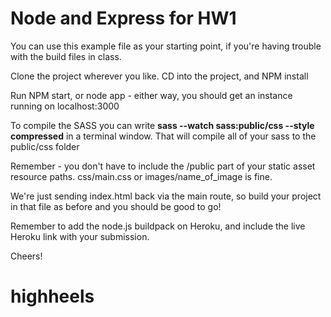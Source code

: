 # Node and Express for HW1

You can use this example file as your starting point, if you're having trouble with the build files in class.

Clone the project wherever you like. CD into the project, and NPM install

Run NPM start, or node app - either way, you should get an instance running on localhost:3000

To compile the SASS you can write **sass --watch sass:public/css --style compressed** in a terminal window. That will compile all of your sass to the public/css folder

Remember - you don't have to include the /public part of your static asset resource paths. css/main.css or images/name_of_image is fine.

We're just sending index.html back via the main route, so build your project in that file as before and you should be good to go!

Remember to add the node.js buildpack on Heroku, and include the live Heroku link with your submission.

Cheers!
# highheels
